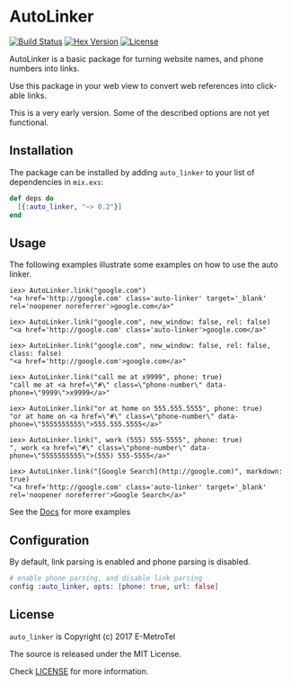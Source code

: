 # AutoLinker

[![Build Status](https://travis-ci.org/smpallen99/auto_linker.png?branch=master)](https://travis-ci.org/smpallen99/auto_linker) [![Hex Version][hex-img]][hex] [![License][license-img]][license]

[hex-img]: https://img.shields.io/hexpm/v/auto_linker.svg
[hex]: https://hex.pm/packages/auto_linker
[license-img]: http://img.shields.io/badge/license-MIT-brightgreen.svg
[license]: http://opensource.org/licenses/MIT

AutoLinker is a basic package for turning website names, and phone numbers into links.

Use this package in your web view to convert web references into click-able links.

This is a very early version. Some of the described options are not yet functional.

## Installation

The package can be installed by adding `auto_linker` to your list of dependencies in `mix.exs`:

```elixir
def deps do
  [{:auto_linker, "~> 0.2"}]
end
```

## Usage

The following examples illustrate some examples on how to use the auto linker.

```iex
iex> AutoLinker.link("google.com")
"<a href='http://google.com' class='auto-linker' target='_blank' rel='noopener noreferrer'>google.com</a>"

iex> AutoLinker.link("google.com", new_window: false, rel: false)
"<a href='http://google.com' class='auto-linker'>google.com</a>"

iex> AutoLinker.link("google.com", new_window: false, rel: false, class: false)
"<a href='http://google.com'>google.com</a>"

iex> AutoLinker.link("call me at x9999", phone: true)
"call me at <a href=\"#\" class=\"phone-number\" data-phone=\"9999\">x9999</a>"

iex> AutoLinker.link("or at home on 555.555.5555", phone: true)
"or at home on <a href=\"#\" class=\"phone-number\" data-phone=\"5555555555\">555.555.5555</a>"

iex> AutoLinker.link(", work (555) 555-5555", phone: true)
", work <a href=\"#\" class=\"phone-number\" data-phone=\"5555555555\">(555) 555-5555</a>"

iex> AutoLinker.link("[Google Search](http://google.com)", markdown: true)
"<a href='http://google.com' class='auto-linker' target='_blank' rel='noopener noreferrer'>Google Search</a>"
```

See the [Docs](https://hexdocs.pm/auto_linker/) for more examples

## Configuration

By default, link parsing is enabled and phone parsing is disabled.

```elixir
# enable phone parsing, and disable link parsing
config :auto_linker, opts: [phone: true, url: false]
```


## License

`auto_linker` is Copyright (c) 2017 E-MetroTel

The source is released under the MIT License.

Check [LICENSE](LICENSE) for more information.
